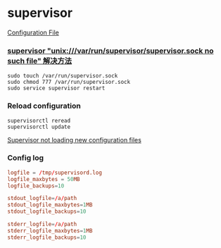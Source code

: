 # supervisor

[Configuration File](http://supervisord.org/configuration.html?highlight=stderr_logfile_maxbytes)

### [supervisor "unix:///var/run/supervisor/supervisor.sock no such file" 解决方法](https://blog.csdn.net/weixin_34380948/article/details/94330426)

```
sudo touch /var/run/supervisor.sock
sudo chmod 777 /var/run/supervisor.sock
sudo service supervisor restart
```

### Reload configuration

```
supervisorctl reread
supervisorctl update
```

[Supervisor not loading new configuration files](https://serverfault.com/a/479754/414805)


### Config log
```conf
logfile = /tmp/supervisord.log
logfile_maxbytes = 50MB
logfile_backups=10

stdout_logfile=/a/path
stdout_logfile_maxbytes=1MB
stdout_logfile_backups=10

stderr_logfile=/a/path
stderr_logfile_maxbytes=1MB
stderr_logfile_backups=10
```